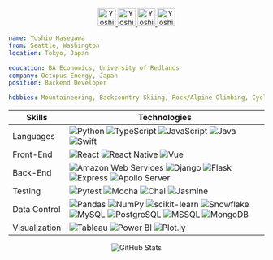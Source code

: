 <p align="center">
  <a href="https://www.linkedin.com/in/yoshiohasegawa">
    <img alt="Yoshio's LinkedIn" width="35px" src="https://image.flaticon.com/icons/png/512/1409/1409945.png" />
  </a>
  <a href="https://twitter.com/yoshiohasegawa">
    <img alt="Yoshio's Twitter" width="35px" src="https://image.flaticon.com/icons/png/512/179/179342.png" />
  </a>
  <a href="https://www.instagram.com/yoshioshasegawa">
    <img alt="Yoshio's Instagram" width="35px" src="https://image.flaticon.com/icons/png/512/2111/2111463.png" />
  </a>
  <a href="https://open.spotify.com/user/yoshiohasegawa206">
    <img alt="Yoshio's Spotify" width="35px" src="https://image.flaticon.com/icons/png/512/174/174872.png" />
  </a>
</p>

```yaml
name: Yoshio Hasegawa
from: Seattle, Washington
location: Tokyo, Japan

education: BA Economics, University of Redlands
company: Octopus Energy, Japan
position: Backend Developer

hobbies: Mountaineering, Backcountry Skiing, Rock/Alpine Climbing, Cycling, Hiking, Traveling
```

<table align="center">
  <thead>
    <tr>
      <th>Skills</th>
      <th>Technologies</th>
    </tr>
  </thead>
  <tbody>
    <tr>
      <td>Languages</td>
      <td>
        <img alt="Python" src="https://img.shields.io/badge/-Python-000?&logo=python" />
        <img alt="TypeScript" src="https://img.shields.io/badge/-TypeScript-000?&logo=typescript" />
        <img alt="JavaScript" src="https://img.shields.io/badge/-JavaScript-000?&logo=javascript" />
        <img alt="Java" src="https://img.shields.io/badge/-Java-000?&logo=java&logoColor=007396" />
        <img alt="Swift" src="https://img.shields.io/badge/-Swift-000?&logo=swift" />
      </td>
    </tr>
    <tr>
      <td>Front-End</td>
      <td>
        <img alt="React" src="https://img.shields.io/badge/-React-000?&logo=react" />
        <img alt="React Native" src="https://img.shields.io/badge/-React%20Native-000?&logo=react" />
        <img alt="Vue" src="https://img.shields.io/badge/-Vue-000?logo=vue.js" />
      </td>
    </tr>
    <tr>
      <td>Back-End</td>
      <td>
        <img alt="Amazon Web Services" src="https://img.shields.io/badge/-AWS-000?&logo=amazon-aws&logoColor=F90" />
        <img alt="Django" src="https://img.shields.io/badge/-Django-000?&logo=django" />
        <img alt="Flask" src="https://img.shields.io/badge/-Flask-000?logo=flask" />
        <img alt="Express" src="https://img.shields.io/badge/-Express-000?logo=express" />
        <img alt="Apollo Server" src="https://img.shields.io/badge/-Apollo%20Server-000?logo=apollo-graphql" />
      </td>
    </tr>
    <tr>
      <td>Testing</td>
      <td>
        <img alt="Pytest" src="https://img.shields.io/badge/-Pytest-000?logo=pytest" />
        <img alt="Mocha" src="https://img.shields.io/badge/-Mocha-000?logo=mocha" />
        <img alt="Chai" src="https://img.shields.io/badge/-Chai-000?logo=chai" />
        <img alt="Jasmine" src="https://img.shields.io/badge/-Jasmine-000?logo=jasmine" />
      </td>
    </tr>
    <tr>
      <td>Data Control</td>
      <td>
        <img alt="Pandas" src="https://img.shields.io/badge/-Pandas-000?logo=pandas" />
        <img alt="NumPy" src="https://img.shields.io/badge/-NumPy-000?logo=numpy" />
        <img alt="scikit-learn" src="https://img.shields.io/badge/-scikit%20learn-000?logo=scikitlearn" />
        <img alt="Snowflake" src="https://img.shields.io/badge/-Snowflake-000?logo=snowflake" />
        <img alt="MySQL" src="https://img.shields.io/badge/-MySQL-000?logo=mysql" />
        <img alt="PostgreSQL" src="https://img.shields.io/badge/-PostgreSQL-000?logo=postgresql" />
        <img alt="MSSQL" src="https://img.shields.io/badge/-MSSQL-000?logo=microsoft-sql-server" />
        <img alt="MongoDB" src="https://img.shields.io/badge/-MongoDB-000?logo=mongodb" />
      </td>
    </tr>
    <tr>
      <td>Visualization</td>
      <td>
        <img alt="Tableau" src="https://img.shields.io/badge/-Tableau-000?logo=tableau" />
        <img alt="Power BI" src="https://img.shields.io/badge/-Power%20BI-000?logo=power-bi" />
        <img alt="Plot.ly" src="https://img.shields.io/badge/-plotly-000?logo=plotly" />
      </td>
    </tr>
  </tbody>
</table>

<div align="center">
  <img 
       alt="GitHub Stats" 
       src="https://github-readme-stats.vercel.app/api?username=yoshiohasegawa&hide_border=true&show_icons=true&bg_color=283038&title_color=00cc66&icon_color=4db2f0&text_color=cccccc&count_private=true"
           
           
  </img>
</div>
